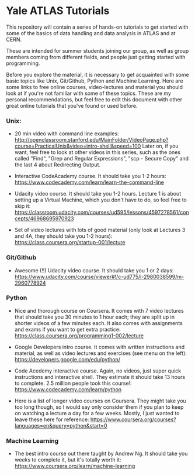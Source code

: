 # Yale ATLAS Tutorials
This repository will contain a series of hands-on tutorials to get started with some of the basics of data handling and data analysis in ATLAS and at CERN. 

These are intended for summer students joining our group, as well as group members coming from different fields, and people just getting started with programming. 

Before you explore the material, it is necessary to get acquainted with some basic topics like Unix, Git/Github, Python and Machine Learning. Here are some links to free online courses, video-lectures and material you should look at if you're not familiar with some of these topics. These are my personal recommendations, but feel free to edit this document with other great online tutorials that you've found or used before.

### Unix:

- 20 min video with command line examples:
http://openclassroom.stanford.edu/MainFolder/VideoPage.php?course=PracticalUnix&video=intro-shell&speed=100
Later on, if you want, feel free to look at other videos in this series, such as the ones called "Find", "Grep and Regular Expressions",  "scp - Secure Copy" and the last 4 about Redirecting Output.

- Interactive CodeAcademy course. It should take you 1-2 hours:
https://www.codecademy.com/learn/learn-the-command-line

- Udacity video course. It should take you 1-2 hours. Lecture 1 is about setting up a Virtual Machine, which you don't have to do, so feel free to skip it:
https://classroom.udacity.com/courses/ud595/lessons/4597278561/concepts/46968695970923

- Set of video lectures with lots of good material (only look at Lectures 3 and 4A, they should take you 1-2 hours): 
https://class.coursera.org/startup-001/lecture

### Git/Github

- Awesome (!!) Udacity video course. It should take you 1 or 2 days:
https://www.udacity.com/course/viewer#!/c-ud775/l-2980038599/m-2960778924

### Python

- Nice and thorough course on Coursera. It comes with 7 video lectures that should take you 30 minutes to 1 hour each; they are split up in shorter videos of a few minutes each. It also comes with assignments and exams if you want to get extra practice:
https://class.coursera.org/programming1-002/lecture

- Google Developers intro course. It comes with written instructions and material, as well as video lectures and exercises (see menu on the left):
https://developers.google.com/edu/python/

- Code Acedemy interactive course. Again, no videos, just super quick instructions and interactive shell. They estimate it should take 13 hours to complete. 2.5 million people took this course!:
https://www.codecademy.com/learn/python

- Here is a list of longer video courses on Coursera. They might take you too long though, so I would say only consider them if you plan to keep on watching a lecture a day for a few weeks. Mostly, I just wanted to leave these here for reference: 
https://www.coursera.org/courses?languages=en&query=python&start=0

### Machine Learning

- The best intro course out there taught by Andrew Ng. It should take you weeks to complete it, but it's totally worth it:
https://www.coursera.org/learn/machine-learning
